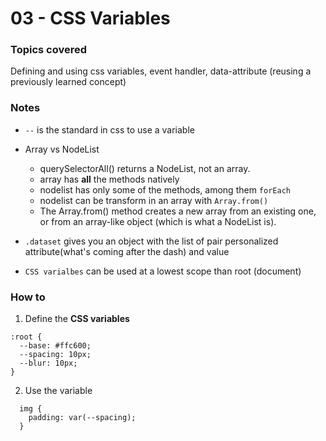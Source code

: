 # 03 - CSS Variables

### Topics covered
Defining and using css variables, event handler, data-attribute (reusing a previously learned concept)

### Notes

* `--`  is the standard in css to use a variable
* Array vs NodeList
  * querySelectorAll() returns a NodeList, not an array.
  * array has **all** the methods natively
  * nodelist has only some of the methods, among them `forEach`
  * nodelist can be transform in an array with `Array.from()`
  * The Array.from() method creates a new array from an existing one, or from an array-like object (which is what a NodeList is).

* `.dataset` gives you an object with the list of pair personalized attribute(what's coming after the dash) and value
* `CSS varialbes` can be used at a lowest scope than root (document)

### How to

1. Define the **CSS variables**

```
:root {
  --base: #ffc600;
  --spacing: 10px;
  --blur: 10px;
}
```
2. Use the variable
```
  img {
    padding: var(--spacing);
  }
```
